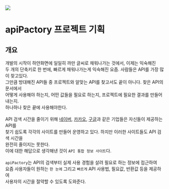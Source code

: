 <img src="https://capsule-render.vercel.app/api?type=waving&color=auto&height=300&section=header&text=apiPactory&fontSize=85" />

# apiPactory 프로젝트 기획
## 개요
개발의 시작이 하얀화면에 일일히 까만 글씨로 채워나가는 것에서, 이제는 익숙해진   
두 개의 단축키로 한 번에, 빠르게 채워나가는게 익숙해진 요즘. 사람들은 API를 가장 많이 찾고있다.   
그만큼 방대해진 API들 중 프로젝트와 알맞는 API를 찾고서도 끝이 아니다. 찾은 API의 문서에서   
어떻게 사용해야 하는지, 어떤 값들을 필요로 하는지, 프로젝트에 필요한 결과를 만들어 내는지.   
하나하나 찾은 끝에 사용해야한다.   
<br/>
API 검색 시간을 줄이기 위해 [네이버](https://developers.naver.com/main/), [카카오](https://developers.kakao.com/), [구글](https://console.cloud.google.com/marketplace?hl=ko)과 같은 기업들은 자신들이 제공하는 API를   
찾기 쉽도록 각각의 사이트를 만들어 운영하고 있다. 하지만 이러한 사이트들도 API 검색 시간을   
완전히 줄이지는 못한다.   
이에 대한 해답으로 생각해낸 것이 `API 통합 정보 사이트`다.   
<br/>
`apiPactory`는 API의 검색부터 실제 사용 경험을 살려 필요로 하는 정보에 접근하여   
요즘 사용자들이 원하는 `한 눈에` 그리고 `빠르게` API 사용법, 필요값, 반환값 등을 제공하여   
사용자의 시간을 절약할 수 있도록 도와준다.

